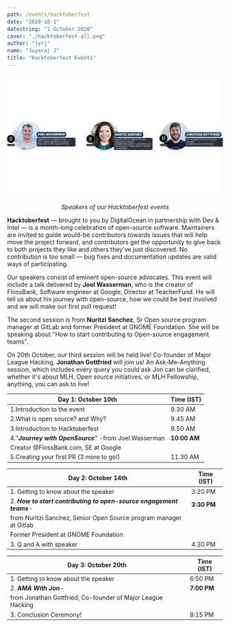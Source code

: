```yaml
---
path: /events/hacktoberfest
date: "2020-10-1"
datestring: "1 October 2020"
cover: "./hacktoberfest-all.png"
author: "jyrj"
name: "Jayaraj J"
title: "Hacktoberfest Events"
---
```


![Poster](./hacktoberfest-all.png)
<p style="text-align: center"><em>Speakers of our Hacktoberfest events</em></p>

**Hacktoberfest** — brought to you by DigitalOcean in partnership with Dev & Intel — is a month-long celebration of open-source software. Maintainers are invited to guide would-be contributors towards issues that will help move the project forward, and contributors get the opportunity to give back to both projects they like and others they've just discovered. No contribution is too small — bug fixes and documentation updates are valid ways of participating.

Our speakers consist of eminent open-source advocates. This event will include a talk delivered by **Joel Wasserman**, who is the creator of FlossBank, Software engineer at Google, Director at TeacherFund. He will tell us about his journey with open-source, how we could be best involved and we will make our first pull request!

The second session is from **Nuritzi Sanchez**, Sr Open source program manager at GitLab and former President at GNOME Foundation. She will be speaking about "How to start contributing to Open-source engagement teams".

On 20th October, our third session will be held live! Co-founder of Major League Hacking, **Jonathan Gottfried** will join us! An Ask-Me-Anything session, which includes every query you could ask Jon can be clarified, whether it's about MLH, Open source initiatives, or MLH Fellowship, anything, you can ask to live!

| **Day 1: October 10th** | **Time** (IST) |
|-|-|
| 1.Introduction to the event | 9.30 AM |
| 2.What is open source? and Why? | 9.45 AM |
| 3.Introduction to Hacktoberfest | 9.50 AM |
| 4."__*Journey with OpenSource*__" -from Joel Wasserman | **10:00 AM** |
|             Creator @FlossBank.com, SE at Google |  |
| 5.Creating your first PR (3 more to go!) | 11.30 AM |


| **Day 2: October 14th** | **Time** (IST) |
|-|-|
| 1. Getting to know about the speaker | 3:20 PM |
| 2. __*How to start contributing to open-source engagement teams*__- | **3:30 PM** |
| from Nuritzi Sanchez, Senior Open Source program manager at Gitlab |  |
|                       Former President at GNOME Foundation |  |
| 3. Q and A with speaker | 4.30 PM |

| **Day 3: October 20th** | **Time** (IST) |
|-|-|
| 1. Getting to know about the speaker | 6:50 PM |
| 2. __*AMA With Jon*__- | **7:00 PM** |
| from Jonathan Gottfried, Co-founder of Major League Hacking |  |
| 3. Conclusion Ceremony! | 8:15 PM |